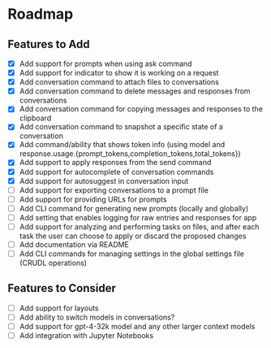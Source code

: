 # Roadmap

## Features to Add

- [x] Add support for prompts when using ask command
- [x] Add support for indicator to show it is working on a request
- [x] Add conversation command to attach files to conversations
- [x] Add conversation command to delete messages and responses from conversations
- [x] Add conversation command for copying messages and responses to the clipboard
- [x] Add conversation command to snapshot a specific state of a conversation
- [x] Add command/ability that shows token info (using model and response.usage.{prompt_tokens,completion_tokens,total_tokens})
- [x] Add support to apply responses from the send command
- [x] Add support for autocomplete of conversation commands
- [x] Add support for autosuggest in conversation input
- [ ] Add support for exporting conversations to a prompt file
- [ ] Add support for providing URLs for prompts
- [ ] Add CLI command for generating new prompts (locally and globally)
- [ ] Add setting that enables logging for raw entries and responses for app
- [ ] Add support for analyzing and performing tasks on files, and after each task the user can choose to apply or discard the proposed changes
- [ ] Add documentation via README
- [ ] Add CLI commands for managing settings in the global settings file (CRUDL operations)

## Features to Consider

- [ ] Add support for layouts
- [ ] Add ability to switch models in conversations?
- [ ] Add support for gpt-4-32k model and any other larger context models
- [ ] Add integration with Jupyter Notebooks
